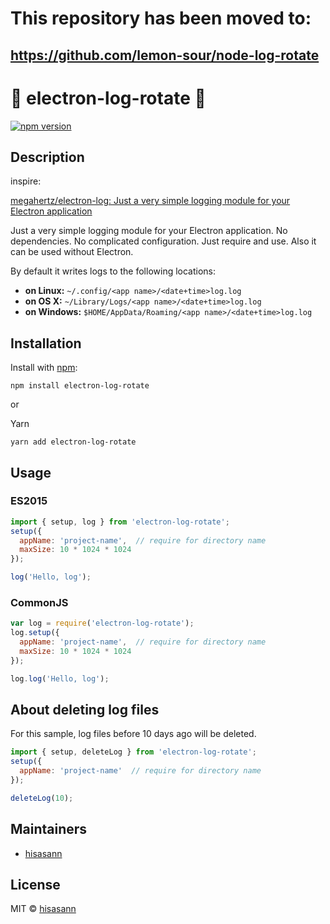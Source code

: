 # This repository has been moved to:
## <https://github.com/lemon-sour/node-log-rotate>

:lipstick: electron-log-rotate :lipstick:
===============

[![npm version](https://badge.fury.io/js/electron-log-rotate.svg)](https://badge.fury.io/js/electron-log-rotate)


## Description

inspire:

[megahertz/electron-log: Just a very simple logging module for your Electron application](https://github.com/megahertz/electron-log)

Just a very simple logging module for your Electron application.
No dependencies. No complicated configuration. Just require and use.
Also it can be used without Electron.

By default it writes logs to the following locations:

 * **on Linux:** `~/.config/<app name>/<date+time>log.log`
 * **on OS X:** `~/Library/Logs/<app name>/<date+time>log.log`
 * **on Windows:** `$HOME/AppData/Roaming/<app name>/<date+time>log.log`


## Installation

 Install with [npm](https://npmjs.org/package/electron-log-rotate):

    npm install electron-log-rotate

or

 Yarn

    yarn add electron-log-rotate


## Usage

### ES2015
 
 ```js
 import { setup, log } from 'electron-log-rotate';
 setup({
   appName: 'project-name',  // require for directory name
   maxSize: 10 * 1024 * 1024
 });

 log('Hello, log');
 ```

### CommonJS

 ```js
 var log = require('electron-log-rotate');
 log.setup({
   appName: 'project-name',  // require for directory name
   maxSize: 10 * 1024 * 1024
 });

 log.log('Hello, log');
 ```


## About deleting log files

For this sample, log files before 10 days ago will be deleted.

 ```js
 import { setup, deleteLog } from 'electron-log-rotate';
 setup({
   appName: 'project-name'  // require for directory name
 });

 deleteLog(10);
 ```


## Maintainers

 - [hisasann](https://github.com/hisasann)

## License

 MIT © [hisasann](https://github.com/hisasann)
